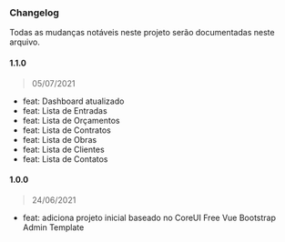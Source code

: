### Changelog

Todas as mudanças notáveis neste projeto serão documentadas neste arquivo.

#### 1.1.0

> 05/07/2021

- feat: Dashboard atualizado
- feat: Lista de Entradas
- feat: Lista de Orçamentos
- feat: Lista de Contratos
- feat: Lista de Obras
- feat: Lista de Clientes
- feat: Lista de Contatos


#### 1.0.0

> 24/06/2021

- feat: adiciona projeto inicial baseado no CoreUI Free Vue Bootstrap Admin Template


